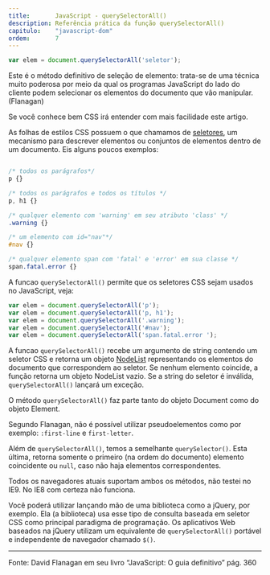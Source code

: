 ```yaml
---
title:       JavaScript - querySelectorAll()
description: Referência prática da função querySelectorAll()
capitulo:    "javascript-dom"
ordem:       7
---
```


```javascript
var elem = document.querySelectorAll('seletor');
```

Este é o método definitivo de seleção de elemento: trata-se de uma técnica muito poderosa por meio da qual os programas
JavaScript do lado do cliente podem selecionar os elementos do documento que vão manipular. (Flanagan)

Se você conhece bem CSS irá entender com mais facilidade este artigo.

As folhas de estilos CSS possuem o que chamamos de [seletores](/html-css/seletores-css/), um mecanismo para descrever
elementos ou conjuntos de elementos dentro de um documento. Eis alguns poucos exemplos:

```css

/* todos os parágrafos*/
p {}

/* todos os parágrafos e todos os títulos */
p, h1 {}

/* qualquer elemento com 'warning' em seu atributo 'class' */
.warning {}

/* um elemento com id="nav"*/
#nav {}

/* qualquer elemento span com 'fatal' e 'error' em sua classe */
span.fatal.error {}
```

A funcao `querySelectorAll()` permite que os seletores CSS sejam usados no JavaScript, veja:

```javascript
var elem = document.querySelectorAll('p');
var elem = document.querySelectorAll('p, h1');
var elem = document.querySelectorAll('.warning');
var elem = document.querySelectorAll('#nav');
var elem = document.querySelectorAll('span.fatal.error ');
```

A funcao `querySelectorAll()` recebe um argumento de string contendo um seletor CSS e retorna um objeto
[NodeList](/javascript/dom-nodelist/) representando os elementos do documento que correspondem ao seletor. Se nenhum
elemento coincide, a função retorna um objeto NodeList vazio. Se a string do seletor é inválida, `querySelectorAll()`
lançará um exceção.

O método `querySelectorAll()` faz parte tanto do objeto Document como do objeto Element.

Segundo Flanagan, não é possível utilizar pseudoelementos como por exemplo: `:first-line` e `first-letter`.

Além de `querySelectorAll()`, temos a semelhante `querySelector()`. Esta última, retorna somente o primeiro (na ordem
do documento) elemento coincidente ou `null`, caso não haja elementos correspondentes.

Todos os navegadores atuais suportam ambos os métodos, não testei no IE9. No IE8 com certeza não funciona.

Você poderá utilizar lançando mão de uma biblioteca como a jQuery, por exemplo. Ela (a biblioteca) usa esse tipo de
consulta baseada em seletor CSS como principal paradigma de programação. Os aplicativos Web baseados na jQuery utilizam
um equivalente de `querySelectorAll()` portável e independente de navegador chamado `$()`.

- - -
Fonte: David Flanagan em seu livro “JavaScript: O guia definitivo” pág. 360
